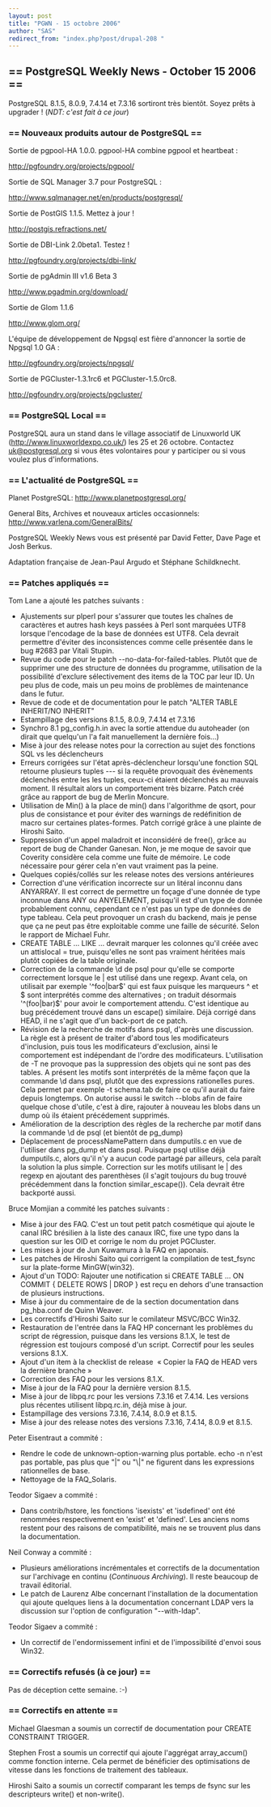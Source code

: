 ```yaml
---
layout: post
title: "PGWN - 15 octobre 2006"
author: "SAS"
redirect_from: "index.php?post/drupal-208 "
---
```



<h2>== PostgreSQL Weekly News - October 15 2006 ==</h2>

<p> PostgreSQL 8.1.5, 8.0.9, 7.4.14 et 7.3.16 sortiront très bientôt. Soyez prêts à upgrader&nbsp;! (<em>NDT: c'est fait à ce jour</em>)</p>

<!--more-->


<h3>== Nouveaux produits autour de PostgreSQL ==</h3>

<p>Sortie de pgpool-HA 1.0.0.  pgpool-HA combine pgpool et heartbeat&nbsp;:

<a href="http://pgfoundry.org/projects/pgpool/" target="_blank">http://pgfoundry.org/projects/pgpool/</a></p>

<p>Sortie de SQL Manager 3.7 pour PostgreSQL&nbsp;:

<a href="http://www.sqlmanager.net/en/products/postgresql/" target="_blank">http://www.sqlmanager.net/en/products/postgresql/</a>

</p>

<p> Sortie de PostGIS 1.1.5. Mettez à jour&nbsp;!

<a href="http://postgis.refractions.net/" target="_blank">http://postgis.refractions.net/</a> </p>

<p>Sortie de DBI-Link 2.0beta1.  Testez&nbsp;!

<a href="http://pgfoundry.org/projects/dbi-link/" target="_blank">http://pgfoundry.org/projects/dbi-link/</a> </p>

<p>Sortie de pgAdmin III v1.6 Beta 3

<a href="http://www.pgadmin.org/download/" target="_blank">http://www.pgadmin.org/download/</a> </p>

<p>Sortie de Glom 1.1.6

<a href="http://www.glom.org/" target="_blank">http://www.glom.org/</a> </p>

<p>L'équipe de développement de Npgsql est fière d'annoncer la sortie de Npgsql 1.0 GA&nbsp;:

<a href="http://pgfoundry.org/projects/npgsql/" target="_blank">http://pgfoundry.org/projects/npgsql/</a> </p>

<p>Sortie de PGCluster-1.3.1rc6 et PGCluster-1.5.0rc8.

<a href="http://pgfoundry.org/projects/pgcluster/" target="_blank">http://pgfoundry.org/projects/pgcluster/</a> </p>

<h3>== PostgreSQL Local ==</h3>

<p> PostgreSQL aura un stand dans le village associatif de Linuxworld UK (<a href="http://www.linuxworldexpo.co.uk/" target="_blank">http://www.linuxworldexpo.co.uk/</a>) les 25 et 26 octobre. Contactez <a href="mailto:uk@postgresql.org">uk@postgresql.org</a> si vous êtes volontaires pour y participer ou si vous voulez plus d'informations. </p>

<h3>== L'actualité de PostgreSQL ==</h3>

<p>Planet PostgreSQL: <a href="http://www.planetpostgresql.org/" target="_blank">http://www.planetpostgresql.org/</a> </p>

<p>General Bits, Archives et nouveaux articles occasionnels: <a href="http://www.varlena.com/GeneralBits/" target="_blank">http://www.varlena.com/GeneralBits/</a> </p>

<p> PostgreSQL Weekly News vous est présenté par David Fetter, Dave Page et Josh Berkus.</p>

<p>Adaptation française de Jean-Paul Argudo et Stéphane Schildknecht.</p>

<h3>== Patches appliqués ==</h3>

<p> Tom Lane a ajouté les patches suivants&nbsp;:

</p>

<ul>

<li>Ajustements sur plperl pour s'assurer que toutes les chaînes de caractères et autres hash keys passées à Perl sont marquées UTF8 lorsque l'encodage de la base de données est UTF8. Cela devrait permettre d'éviter des inconsistences comme celle présentée dans le bug #2683 par Vitali Stupin.</li>

<li>Revue du code pour le patch --no-data-for-failed-tables. Plutôt que de supprimer une des structure de données du programme, utilisation de la possibilité d'exclure sélectivement des items de la TOC par leur ID. Un peu plus de code, mais un peu moins de problèmes de maintenance dans le futur.</li>

<li>Revue de code et de documentation pour le patch "ALTER TABLE INHERIT/NO INHERIT"</li>

<li>Estampillage des versions 8.1.5, 8.0.9, 7.4.14 et 7.3.16</li>

<li>Synchro 8.1 pg_config.h.in avec la sortie attendue du autoheader (on dirait que quelqu'un l'a fait manuellement la dernière fois...)</li>

<li>Mise à jour des release notes pour la correction au sujet des fonctions SQL vs les déclencheurs</li>

<li>Erreurs corrigées sur l'état après-déclencheur lorsqu'une fonction SQL retourne plusieurs tuples --- si la requête provoquait des évènements déclenchés entre les les tuples, ceux-ci étaient déclenchés au mauvais moment. Il résultait alors un comportement très bizarre. Patch créé grâce au rapport de bug de Merlin Moncure.</li>

<li>Utilisation de Min() à la place de min() dans l'algorithme de qsort, pour plus de consistance et pour éviter des warnings de redéfinition de macro sur certaines plates-formes. Patch corrigé grâce à une plainte de Hiroshi Saito.</li>

<li>Suppression d'un appel maladroit et inconsidéré de free(), grâce au report de bug de Chander Ganesan. Non, je me moque de savoir que Coverity considère cela comme une fuite de mémoire. Le code nécessaire pour gérer cela n'en vaut vraiment pas la peine.</li>

<li>Quelques copiés/collés sur les release notes des versions antérieures</li>

<li>Correction d'une vérification incorrecte sur un litéral inconnu dans ANYARRAY. Il est correct de permettre un foçage d'une donnée de type inconnue dans ANY ou ANYELEMENT, puisqu'il est d'un type de donnée probablement connu, cependant ce n'est pas un type de données de type tableau. Cela peut provoquer un crash du backend, mais je pense que ça ne peut pas être exploitable comme une faille de sécurité. Selon le rapport de Michael Fuhr.</li>

<li>CREATE TABLE ... LIKE ... devrait marquer les colonnes qu'il créée avec un attislocal = true, puisqu'elles ne sont pas vraiment héritées mais plutôt copiées de la table originale.</li>

<li>Correction de la commande \d de psql pour qu'elle se comporte correctement lorsque le | est utilisé dans une regexp. Avant cela, on utilisait par exemple '^foo|bar$' qui est faux puisque les marqueurs ^ et $ sont interprétés comme des alternatives&nbsp;; on traduit désormais '^(foo|bar)$' pour avoir le comportement attendu. C'est identique au bug précédement trouvé dans un escape() similaire. Déjà corrigé dans HEAD, il ne s'agit que d'un back-port de ce patch.</li>

<li>Révision de la recherche de motifs dans psql, d'après une discussion. La règle est à présent de traiter d'abord tous les modificateurs d'inclusion, puis tous les modificateurs d'exclusion, ainsi le comportement est indépendant de l'ordre des modificateurs. L'utilisation de -T ne provoque pas la suppression des objets qui ne sont pas des tables. A présent les motifs sont interprétés de la même façon que la commande \d dans psql, plutôt que des expressions rationelles pures. Cela permet par exemple -t schema.tab de faire ce qu'il aurait du faire depuis longtemps. On autorise aussi le switch --blobs afin de faire quelque chose d'utile, c'est à dire, rajouter à nouveau les blobs dans un dump où ils étaient précédement supprimés.</li>

<li>Amélioration de la description des règles de la recherche par motif dans la commande \d de psql (et bientôt de pg_dump)</li>

<li>Déplacement de processNamePattern dans dumputils.c en vue de l'utiliser dans pg_dump et dans psql. Puisque psql utilise déjà dumputils.c, alors qu'il n'y a aucun code partagé par ailleurs, cela paraît la solution la plus simple. Correction sur les motifs utilisant le | des regexp en ajoutant des parenthèses (il s'agit toujours du bug trouvé précédemment dans la fonction similar_escape()). Cela devrait être backporté aussi.</li>

</ul>

<p>Bruce Momjian a commité les patches suivants&nbsp;: </p>

<ul>

<li>Mise à jour des FAQ. C'est un tout petit patch cosmétique qui ajoute le canal IRC brésilien à la liste des canaux IRC, fixe une typo dans la question sur les OID et corrige le nom du projet PGCluster.</li>

<li>Les mises à jour de Jun Kuwamura à la FAQ en japonais.</li>

<li>Les patches de Hiroshi Saito qui corrigent la compilation de test_fsync sur la plate-forme MinGW(win32).</li>

<li>Ajout d'un TODO: Rajouter une notification si CREATE TABLE ... ON COMMIT { DELETE ROWS | DROP } est reçu en dehors d'une transaction de plusieurs instructions.</li>

<li>Mise à jour du commentaire de de la section documentation dans pg_hba.conf de Quinn Weaver.</li>

<li>Les correctifs d'Hiroshi Saito sur le comilateur MSVC/BCC Win32.</li>

<li>Restauration de l'entrée dans la FAQ HP concernant les problèmes du script de régression, puisque dans les versions 8.1.X, le test de régression est toujours composé d'un script. Correctif pour les seules versions 8.1.X.</li>

<li>Ajout d'un item à la checklist de release&nbsp; «&nbsp;Copier la FAQ de HEAD vers la dernière branche&nbsp;»</li>

<li>Correction des FAQ pour les versions 8.1.X.</li>

<li>Mise à jour de la FAQ pour la dernière version 8.1.5.</li>

<li>Mise à jour de libpq.rc pour les versions 7.3.16 et 7.4.14. Les versions plus récentes utilisent libpq.rc.in, déjà mise à jour.</li>

<li>Estampillage des versions 7.3.16, 7.4.14, 8.0.9 et 8.1.5.</li>

<li>Mise à jour des release notes des versions 7.3.16, 7.4.14, 8.0.9 et 8.1.5.</li>

</ul>

<p> Peter Eisentraut a commité&nbsp;: </p>

<ul>

<li>Rendre le code de unknown-option-warning plus portable. echo -n n'est pas portable, pas plus que "|" ou "\|" ne figurent dans les expressions rationnelles de base.</li>

<li>Nettoyage de la FAQ_Solaris.</li>

</ul>

<p>Teodor Sigaev a commité&nbsp;: </p>

<ul>

<li>Dans contrib/hstore, les fonctions 'isexists' et 'isdefined' ont été renommées respectivement en 'exist' et 'defined'. Les anciens noms restent pour des raisons de compatibilité, mais ne se trouvent plus dans la documentation.</li>

</ul>

<p> Neil Conway a commité&nbsp;: </p>

<ul>

<li>Plusieurs améliorations incrémentales et correctifs de la documentation sur l'archivage en continu (<em>Continuous Archiving</em>). Il reste beaucoup de travail éditorial.</li>

<li>Le patch de Laurenz Albe concernant l'installation de la documentation qui ajoute quelques liens à la documentation concernant LDAP vers la discussion sur l'option de configuration "--with-ldap".</li>

</ul>

<p> Teodor Sigaev a commité&nbsp;: </p>

<ul>

<li>Un correctif de l'endormissement infini et de l'impossibilité d'envoi sous Win32.</li>

</ul>

<h3>== Correctifs refusés (à ce jour) ==</h3>

<p>Pas de déception cette semaine. :-) </p>

<h3>== Correctifs en attente ==</h3>

<p>Michael Glaesman a soumis un correctif de documentation pour CREATE CONSTRAINT TRIGGER.</p>

<p>Stephen Frost a soumis un correctif qui ajoute l'aggrégat array_accum() comme fonction interne. Cela permet de bénéficier des optimisations de vitesse dans les fonctions de traitement des tableaux.</p>

<p>Hiroshi Saito a soumis un correctif comparant les temps de fsync sur les descripteurs write() et non-write().</p>